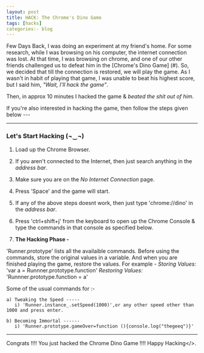 ```yaml
---
layout: post
title: HACK: The Chrome's Dino Game
tags: [hacks]
categories:- blog
---
```

Few Days Back, I was doing an experiment at my friend's home. For some research, while I was browsing on
his computer, the internet connection was lost. At that time, I was browsing on chrome, and one of our
other friends challenged us to defeat him in the [Chrome's Dino Game] (#). So, we decided that till the 
connection is restored, we will play the game. As I wasn't in habit of playing that game, I was unable 
to beat his highest score, but I said him, *"Wait, I'll hack the game"*. 

Then, in approx 10 minutes I hacked the game & *beated the shit out of him*.

If you're also interested in hacking the game, then follow the steps given below ---

---

### Let's Start Hacking (¬‿¬)

1. Load up the Chrome Browser.

2. If you aren't connected to the Internet, then just search anything in the *address bar*.

3. Make sure you are on the *No Internet Connection* page.

4. Press 'Space' and the game will start.

5. If any of the above steps doesnt work, then just type 'chrome://dino' in the *address bar*.

6. Press 'ctrl+shift+j' from the keyboard to open up the Chrome Console & type the commands in that 
   console as specified below.

7. **The Hacking Phase -**

'Runner.prototype' lists all the availaible commands.
Before using the commands, store the original values in a variable. 
And when you are finished playing the game, restore the values.
For example - 
*Storing Values:* 'var a = Runnner.prototype.function'
*Restoring Values:* 'Runnner.prototype.function = a'

Some of the usual commands for :-

	a) Tweaking the Speed -----
	   i) 'Runner.instance_.setSpeed(1000)',or any other speed other than 1000 and press enter. 
    
    b) Becoming Immortal ------
       i) 'Runner.prototype.gameOver=function (){console.log("thegeeq")}'

---

Congrats !!!! You just hacked the Chrome Dino Game !!!! Happy Hacking</>.

